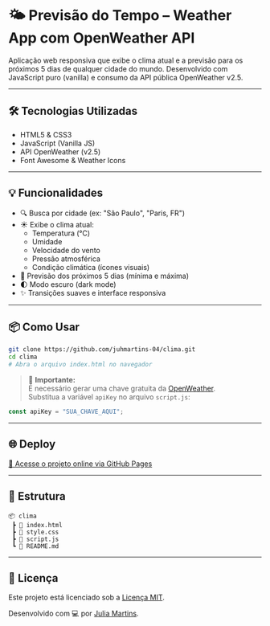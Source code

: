
# 🌤️ Previsão do Tempo – Weather App com OpenWeather API

Aplicação web responsiva que exibe o clima atual e a previsão para os próximos 5 dias de qualquer cidade do mundo. Desenvolvido com JavaScript puro (vanilla) e consumo da API pública OpenWeather v2.5.


---

## 🛠️ Tecnologias Utilizadas

- HTML5 & CSS3
- JavaScript (Vanilla JS)
- API OpenWeather (v2.5)
- Font Awesome & Weather Icons

---

## 💡 Funcionalidades

- 🔍 Busca por cidade (ex: "São Paulo", "Paris, FR")
- ☀️ Exibe o clima atual:
  - Temperatura (°C)
  - Umidade
  - Velocidade do vento
  - Pressão atmosférica
  - Condição climática (ícones visuais)
- 📆 Previsão dos próximos 5 dias (mínima e máxima)
- 🌓 Modo escuro (dark mode)
- ✨ Transições suaves e interface responsiva

---

## 📦 Como Usar

```bash
git clone https://github.com/juhmartins-04/clima.git
cd clima
# Abra o arquivo index.html no navegador
```

> 🔑 **Importante:**  
> É necessário gerar uma chave gratuita da [OpenWeather](https://openweathermap.org/appid).  
> Substitua a variável `apiKey` no arquivo `script.js`:

```js
const apiKey = "SUA_CHAVE_AQUI";
```

---

## 🌐 Deploy

[🔗 Acesse o projeto online via GitHub Pages](https://juhmartins-04.github.io/clima/)

---

## 📁 Estrutura

```
📦 clima
 ┣ 📄 index.html
 ┣ 📄 style.css
 ┣ 📄 script.js
 ┗ 📄 README.md
```

---

## 📄 Licença

Este projeto está licenciado sob a [Licença MIT](https://opensource.org/licenses/MIT).

Desenvolvido com 💻 por [Julia Martins](https://github.com/juhmartins-04).
